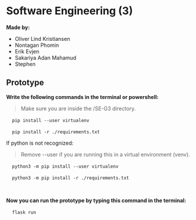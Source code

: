 # Software Engineering (3)

**Made by:**
- Oliver Lind Kristiansen
- Nontagan Phomin
- Erik Evjen
- Sakariya Adan Mahamud
- Stephen

## Prototype

**Write the following commands in the terminal or powershell:**
> Make sure you are inside the /SE-G3 directory.

&nbsp;&nbsp;&nbsp;&nbsp;`pip install --user virtualenv`

&nbsp;&nbsp;&nbsp;&nbsp;`pip install -r ./requirements.txt`

If python is not recognized:

> Remove --user if you are running this in a virtual environment (venv).

&nbsp;&nbsp;&nbsp;&nbsp;`python3 -m pip install --user virtualenv`

&nbsp;&nbsp;&nbsp;&nbsp;`python3 -m pip install -r ./requirements.txt`

<br>

**Now you can run the prototype by typing this command in the terminal:**

&nbsp;&nbsp;&nbsp;&nbsp;`flask run`
